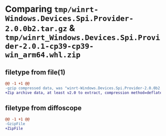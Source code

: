 # Comparing `tmp/winrt-Windows.Devices.Spi.Provider-2.0.0b2.tar.gz` & `tmp/winrt_Windows.Devices.Spi.Provider-2.0.1-cp39-cp39-win_arm64.whl.zip`

## filetype from file(1)

```diff
@@ -1 +1 @@
-gzip compressed data, was "winrt-Windows.Devices.Spi.Provider-2.0.0b2.tar", last modified: Sat Dec  2 18:22:06 2023, max compression
+Zip archive data, at least v2.0 to extract, compression method=deflate
```

## filetype from diffoscope

```diff
@@ -1 +1 @@
-GzipFile
+ZipFile
```

